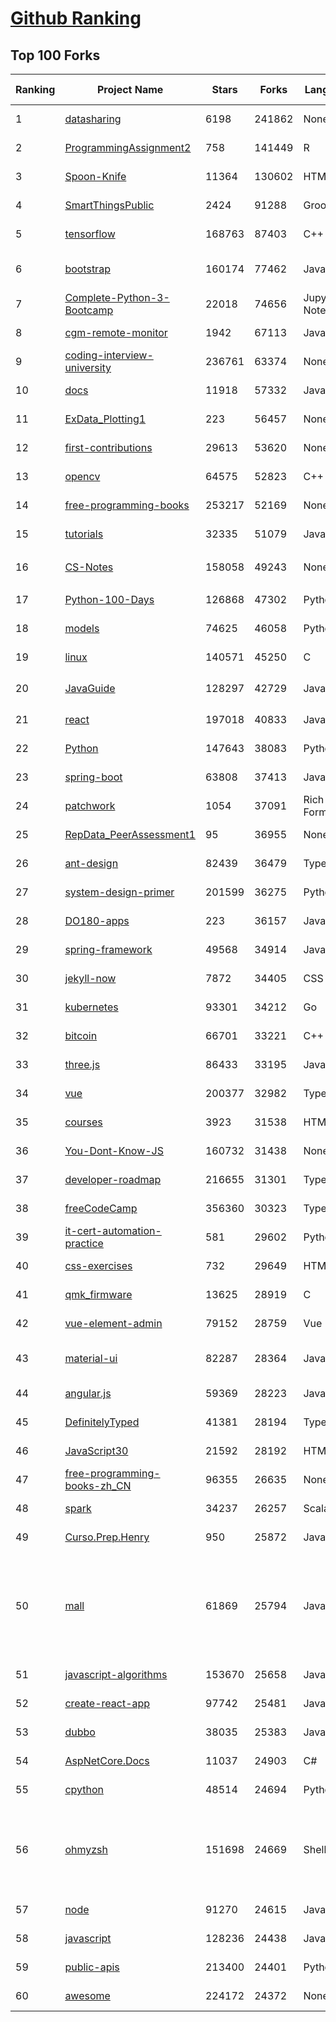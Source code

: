 [Github Ranking](../README.md)
==========

## Top 100 Forks

| Ranking | Project Name | Stars | Forks | Language | Open Issues | Description | Last Commit |
| ------- | ------------ | ----- | ----- | -------- | ----------- | ----------- | ----------- |
| 1 | [datasharing](https://github.com/jtleek/datasharing) | 6198 | 241862 | None | 296 | The Leek group guide to data sharing  | 2022-10-22T15:43:57Z |
| 2 | [ProgrammingAssignment2](https://github.com/rdpeng/ProgrammingAssignment2) | 758 | 141449 | R | 188 | Repository for Programming Assignment 2 for R Programming on Coursera | 2022-10-30T16:43:43Z |
| 3 | [Spoon-Knife](https://github.com/octocat/Spoon-Knife) | 11364 | 130602 | HTML | 1568 | This repo is for demonstration purposes only. | 2022-10-30T20:17:53Z |
| 4 | [SmartThingsPublic](https://github.com/SmartThingsCommunity/SmartThingsPublic) | 2424 | 91288 | Groovy | 59 | SmartThings open-source DeviceType Handlers and SmartApps code | 2022-10-29T11:14:23Z |
| 5 | [tensorflow](https://github.com/tensorflow/tensorflow) | 168763 | 87403 | C++ | 2116 | An Open Source Machine Learning Framework for Everyone | 2022-10-31T02:22:03Z |
| 6 | [bootstrap](https://github.com/twbs/bootstrap) | 160174 | 77462 | JavaScript | 250 | The most popular HTML, CSS, and JavaScript framework for developing responsive, mobile first projects on the web. | 2022-10-31T00:44:14Z |
| 7 | [Complete-Python-3-Bootcamp](https://github.com/Pierian-Data/Complete-Python-3-Bootcamp) | 22018 | 74656 | Jupyter Notebook | 91 | Course Files for Complete Python 3 Bootcamp Course on Udemy | 2022-10-22T07:32:08Z |
| 8 | [cgm-remote-monitor](https://github.com/nightscout/cgm-remote-monitor) | 1942 | 67113 | JavaScript | 133 | nightscout web monitor | 2022-10-30T20:35:08Z |
| 9 | [coding-interview-university](https://github.com/jwasham/coding-interview-university) | 236761 | 63374 | None | 39 | A complete computer science study plan to become a software engineer. | 2022-10-28T16:05:54Z |
| 10 | [docs](https://github.com/github/docs) | 11918 | 57332 | JavaScript | 72 | The open-source repo for docs.github.com | 2022-10-30T23:53:28Z |
| 11 | [ExData_Plotting1](https://github.com/rdpeng/ExData_Plotting1) | 223 | 56457 | None | 76 | Plotting Assignment 1 for Exploratory Data Analysis | 2022-09-04T21:17:44Z |
| 12 | [first-contributions](https://github.com/firstcontributions/first-contributions) | 29613 | 53620 | None | 15 | 🚀✨ Help beginners to contribute to open source projects | 2022-10-31T02:40:06Z |
| 13 | [opencv](https://github.com/opencv/opencv) | 64575 | 52823 | C++ | 2221 | Open Source Computer Vision Library | 2022-10-30T16:50:06Z |
| 14 | [free-programming-books](https://github.com/EbookFoundation/free-programming-books) | 253217 | 52169 | None | 86 | :books: Freely available programming books | 2022-10-31T02:56:06Z |
| 15 | [tutorials](https://github.com/eugenp/tutorials) | 32335 | 51079 | Java | 29 | Just Announced - "Learn Spring Security OAuth":  | 2022-10-30T23:46:56Z |
| 16 | [CS-Notes](https://github.com/CyC2018/CS-Notes) | 158058 | 49243 | None | 115 | :books: 技术面试必备基础知识、Leetcode、计算机操作系统、计算机网络、系统设计 | 2022-10-07T14:09:27Z |
| 17 | [Python-100-Days](https://github.com/jackfrued/Python-100-Days) | 126868 | 47302 | Python | 491 | Python - 100天从新手到大师 | 2022-10-11T02:39:57Z |
| 18 | [models](https://github.com/tensorflow/models) | 74625 | 46058 | Python | 1092 | Models and examples built with TensorFlow | 2022-10-29T01:54:56Z |
| 19 | [linux](https://github.com/torvalds/linux) | 140571 | 45250 | C | 0 | Linux kernel source tree | 2022-10-30T22:20:08Z |
| 20 | [JavaGuide](https://github.com/Snailclimb/JavaGuide) | 128297 | 42729 | Java | 61 | 「Java学习+面试指南」一份涵盖大部分 Java 程序员所需要掌握的核心知识。准备 Java 面试，首选 JavaGuide！ | 2022-10-30T01:26:00Z |
| 21 | [react](https://github.com/facebook/react) | 197018 | 40833 | JavaScript | 827 | A declarative, efficient, and flexible JavaScript library for building user interfaces. | 2022-10-30T15:26:42Z |
| 22 | [Python](https://github.com/TheAlgorithms/Python) | 147643 | 38083 | Python | 2 | All Algorithms implemented in Python | 2022-10-31T01:27:38Z |
| 23 | [spring-boot](https://github.com/spring-projects/spring-boot) | 63808 | 37413 | Java | 525 | Spring Boot | 2022-10-30T11:05:34Z |
| 24 | [patchwork](https://github.com/jlord/patchwork) | 1054 | 37091 | Rich Text Format | 21 | All the Git-it Workshop completers!  | 2022-10-30T22:15:48Z |
| 25 | [RepData_PeerAssessment1](https://github.com/rdpeng/RepData_PeerAssessment1) | 95 | 36955 | None | 6 | Peer Assessment 1 for Reproducible Research | 2022-08-25T17:01:55Z |
| 26 | [ant-design](https://github.com/ant-design/ant-design) | 82439 | 36479 | TypeScript | 866 | An enterprise-class UI design language and React UI library | 2022-10-31T02:59:03Z |
| 27 | [system-design-primer](https://github.com/donnemartin/system-design-primer) | 201599 | 36275 | Python | 166 | Learn how to design large-scale systems. Prep for the system design interview.  Includes Anki flashcards. | 2022-10-28T08:38:44Z |
| 28 | [DO180-apps](https://github.com/RedHatTraining/DO180-apps) | 223 | 36157 | JavaScript | 0 | DO180 Repository for Sample Applications | 2022-10-27T11:09:06Z |
| 29 | [spring-framework](https://github.com/spring-projects/spring-framework) | 49568 | 34914 | Java | 1234 | Spring Framework | 2022-10-30T18:04:33Z |
| 30 | [jekyll-now](https://github.com/barryclark/jekyll-now) | 7872 | 34405 | CSS | 143 | Build a Jekyll blog in minutes, without touching the command line. | 2022-10-30T19:20:18Z |
| 31 | [kubernetes](https://github.com/kubernetes/kubernetes) | 93301 | 34212 | Go | 1583 | Production-Grade Container Scheduling and Management | 2022-10-31T03:00:09Z |
| 32 | [bitcoin](https://github.com/bitcoin/bitcoin) | 66701 | 33221 | C++ | 433 | Bitcoin Core integration/staging tree | 2022-10-31T00:01:55Z |
| 33 | [three.js](https://github.com/mrdoob/three.js) | 86433 | 33195 | JavaScript | 372 | JavaScript 3D Library. | 2022-10-31T00:27:39Z |
| 34 | [vue](https://github.com/vuejs/vue) | 200377 | 32982 | TypeScript | 347 | 🖖 Vue.js is a progressive, incrementally-adoptable JavaScript framework for building UI on the web. | 2022-10-28T14:17:13Z |
| 35 | [courses](https://github.com/DataScienceSpecialization/courses) | 3923 | 31538 | HTML | 26 | Course materials for the Data Science Specialization: https://www.coursera.org/specialization/jhudatascience/1 | 2021-03-30T06:51:57Z |
| 36 | [You-Dont-Know-JS](https://github.com/getify/You-Dont-Know-JS) | 160732 | 31438 | None | 81 | A book series on JavaScript. @YDKJS on twitter. | 2022-10-25T19:54:03Z |
| 37 | [developer-roadmap](https://github.com/kamranahmedse/developer-roadmap) | 216655 | 31301 | TypeScript | 150 | Interactive roadmaps, guides and other educational content to help developers grow in their careers. | 2022-10-30T22:00:26Z |
| 38 | [freeCodeCamp](https://github.com/freeCodeCamp/freeCodeCamp) | 356360 | 30323 | TypeScript | 138 | freeCodeCamp.org's open-source codebase and curriculum. Learn to code for free. | 2022-10-31T00:17:18Z |
| 39 | [it-cert-automation-practice](https://github.com/google/it-cert-automation-practice) | 581 | 29602 | Python | 56 | Google IT Automation with Python Professional Certificate - Practice files | 2022-10-31T02:10:07Z |
| 40 | [css-exercises](https://github.com/TheOdinProject/css-exercises) | 732 | 29649 | HTML | 7 | None | 2022-10-25T07:55:06Z |
| 41 | [qmk_firmware](https://github.com/qmk/qmk_firmware) | 13625 | 28919 | C | 258 | Open-source keyboard firmware for Atmel AVR and Arm USB families | 2022-10-31T01:58:35Z |
| 42 | [vue-element-admin](https://github.com/PanJiaChen/vue-element-admin) | 79152 | 28759 | Vue | 1153 | :tada: A magical vue admin                                                                https://panjiachen.github.io/vue-element-admin | 2022-09-28T09:39:05Z |
| 43 | [material-ui](https://github.com/mui/material-ui) | 82287 | 28364 | JavaScript | 1078 | MUI Core: Ready-to-use foundational React components, free forever. It includes Material UI, which implements Google's Material Design. | 2022-10-31T01:22:52Z |
| 44 | [angular.js](https://github.com/angular/angular.js) | 59369 | 28223 | JavaScript | 391 | AngularJS - HTML enhanced for web apps! | 2022-04-12T15:57:22Z |
| 45 | [DefinitelyTyped](https://github.com/DefinitelyTyped/DefinitelyTyped) | 41381 | 28194 | TypeScript | 637 | The repository for high quality TypeScript type definitions. | 2022-10-31T01:14:17Z |
| 46 | [JavaScript30](https://github.com/wesbos/JavaScript30) | 21592 | 28192 | HTML | 0 | 30 Day Vanilla JS Challenge | 2022-10-30T07:54:19Z |
| 47 | [free-programming-books-zh_CN](https://github.com/justjavac/free-programming-books-zh_CN) | 96355 | 26635 | None | 0 | :books: 免费的计算机编程类中文书籍，欢迎投稿 | 2022-10-26T04:02:03Z |
| 48 | [spark](https://github.com/apache/spark) | 34237 | 26257 | Scala | 0 | Apache Spark - A unified analytics engine for large-scale data processing | 2022-10-31T02:56:17Z |
| 49 | [Curso.Prep.Henry](https://github.com/atralice/Curso.Prep.Henry) | 950 | 25872 | JavaScript | 0 | Curso de Preparación para Ingresar a Henry. | 2022-10-28T19:15:50Z |
| 50 | [mall](https://github.com/macrozheng/mall) | 61869 | 25794 | Java | 27 | mall项目是一套电商系统，包括前台商城系统及后台管理系统，基于SpringBoot+MyBatis实现，采用Docker容器化部署。 前台商城系统包含首页门户、商品推荐、商品搜索、商品展示、购物车、订单流程、会员中心、客户服务、帮助中心等模块。 后台管理系统包含商品管理、订单管理、会员管理、促销管理、运营管理、内容管理、统计报表、财务管理、权限管理、设置等模块。 | 2022-10-31T02:28:13Z |
| 51 | [javascript-algorithms](https://github.com/trekhleb/javascript-algorithms) | 153670 | 25658 | JavaScript | 105 | 📝 Algorithms and data structures implemented in JavaScript with explanations and links to further readings | 2022-10-28T02:12:22Z |
| 52 | [create-react-app](https://github.com/facebook/create-react-app) | 97742 | 25481 | JavaScript | 1447 | Set up a modern web app by running one command. | 2022-10-28T21:10:27Z |
| 53 | [dubbo](https://github.com/apache/dubbo) | 38035 | 25383 | Java | 493 | Apache Dubbo is a high-performance, java based, open source RPC framework. | 2022-10-31T02:59:12Z |
| 54 | [AspNetCore.Docs](https://github.com/dotnet/AspNetCore.Docs) | 11037 | 24903 | C# | 477 | Documentation for ASP.NET Core | 2022-10-31T00:21:44Z |
| 55 | [cpython](https://github.com/python/cpython) | 48514 | 24694 | Python | 6683 | The Python programming language | 2022-10-31T02:39:48Z |
| 56 | [ohmyzsh](https://github.com/ohmyzsh/ohmyzsh) | 151698 | 24669 | Shell | 241 | 🙃   A delightful community-driven (with 2,000+ contributors) framework for managing your zsh configuration. Includes 300+ optional plugins (rails, git, macOS, hub, docker, homebrew, node, php, python, etc), 140+ themes to spice up your morning, and an auto-update tool so that makes it easy to keep up with the latest updates from the community. | 2022-10-30T14:48:33Z |
| 57 | [node](https://github.com/nodejs/node) | 91270 | 24615 | JavaScript | 1330 | Node.js JavaScript runtime :sparkles::turtle::rocket::sparkles: | 2022-10-31T01:34:46Z |
| 58 | [javascript](https://github.com/airbnb/javascript) | 128236 | 24438 | JavaScript | 90 | JavaScript Style Guide | 2022-10-30T17:50:40Z |
| 59 | [public-apis](https://github.com/public-apis/public-apis) | 213400 | 24401 | Python | 2 | A collective list of free APIs | 2022-10-24T19:20:54Z |
| 60 | [awesome](https://github.com/sindresorhus/awesome) | 224172 | 24372 | None | 20 | 😎 Awesome lists about all kinds of interesting topics | 2022-10-29T12:48:41Z |

